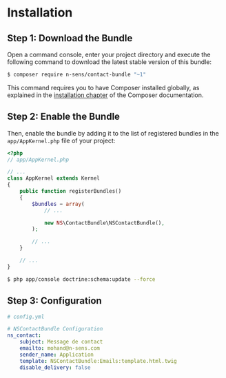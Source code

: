 Installation
============

Step 1: Download the Bundle
---------------------------

Open a command console, enter your project directory and execute the
following command to download the latest stable version of this bundle:

```bash
$ composer require n-sens/contact-bundle "~1"
```

This command requires you to have Composer installed globally, as explained
in the [installation chapter](https://getcomposer.org/doc/00-intro.md)
of the Composer documentation.

Step 2: Enable the Bundle
-------------------------

Then, enable the bundle by adding it to the list of registered bundles
in the `app/AppKernel.php` file of your project:

```php
<?php
// app/AppKernel.php

// ...
class AppKernel extends Kernel
{
    public function registerBundles()
    {
        $bundles = array(
            // ...

            new NS\ContactBundle\NSContactBundle(),
        );

        // ...
    }

    // ...
}
```

```bash
$ php app/console doctrine:schema:update --force
```

Step 3: Configuration
---------------------

```yaml
# config.yml

# NSContactBundle Configuration
ns_contact:
    subject: Message de contact
    emailto: mohand@n-sens.com
    sender_name: Application
    template: NSContactBundle:Emails:template.html.twig
    disable_delivery: false
```